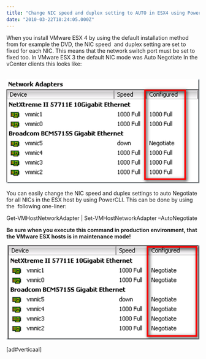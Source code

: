```yaml
---
title: "Change NIC speed and duplex setting to AUTO in ESX4 using PowerCLI"
date: "2010-03-22T18:24:05.000Z"
---
```


When you install VMware ESX 4 by using the default installation method from for example the DVD, the NIC speed  and duplex setting are set to fixed for each NIC. This means that the network switch port must be set to fixed too. In VMware ESX 3 the default NIC mode was Auto Negotiate In the vCenter clients this looks like:

  [![image](images/image3_thumb1.png "image")](https://www.ivobeerens.nl/wp-content/uploads/2010/03/image31.png)

You can easily change the NIC speed and duplex settings to auto Negotiate for all NICs in the ESX host by using PowerCLI. This can be done by using the  following one-liner: 

Get-VMHostNetworkAdapter | Set-VMHostNetworkAdapter –AutoNegotiate

**Be sure when you execute this command in production environment, that the VMware ESX hosts is in maintenance mode!**

[![image](images/image6_thumb1.png "image")](https://www.ivobeerens.nl/wp-content/uploads/2010/03/image61.png)

\[ad#verticaal\]
